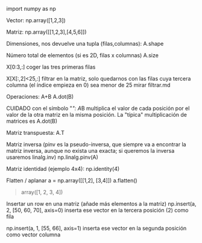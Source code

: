 import numpy as np

Vector:
np.array([1,2,3])

Matriz:
np.array([[1,2,3],[4,5,6]])

Dimensiones, nos devuelve una tupla (filas,columnas):
A.shape

Número total de elementos (si es 2D, filas x columnas)
A.size

X[0:3,:]
  coger las tres primeras filas

X[X[:,2]<25,:]
  filtrar en la matriz, solo quedarnos con las filas cuya tercera columna (el índice empieza en 0) sea menor de 25
  mirar filtrar.md

Operaciones:
A+B
A.dot(B)

CUIDADO con el símbolo "*":
A*B multiplica el valor de cada posición por el valor de la otra matriz en la misma posición.
La "típica" multiplicación de matrices es A.dot(B)


Matriz transpuesta:
A.T

Matriz inversa (pinv es la pseudo-inversa, que siempre va a encontrar la matriz inversa, aunque no exista una exacta; si queremos la inversa usaremos linalg.inv)
np.linalg.pinv(A)

Matriz identidad (ejemplo 4x4):
np.identity(4)


Flatten / aplanar
a = np.array([[1,2], [3,4]])
a.flatten()
> array([1, 2, 3, 4])


Insertar un row en una matriz (añade más elementos a la matriz)
np.insert(a, 2, [50, 60, 70], axis=0)
  inserta ese vector en la tercera posición (2) como fila

np.insert(a, 1, [55, 66], axis=1)
  inserta ese vector en la segunda posición como vector columna
